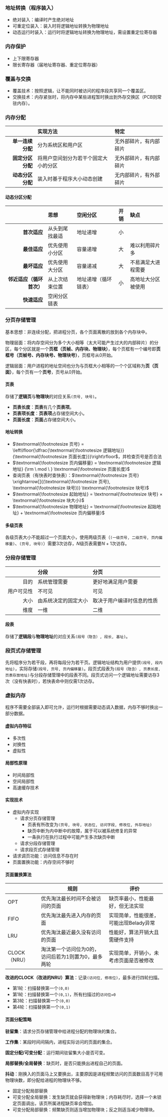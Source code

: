 
### 地址转换（程序装入）

- 绝对装入：编译时产生绝对地址
- 可重定位装入：装入时将逻辑地址转换为物理地址
- 动态运行时装入：运行时将逻辑地址转换为物理地址，需设置重定位寄存器

### 内存保护

- 上下限寄存器
- 限长寄存器（届地址寄存器、重定位寄存器）

### 覆盖与交换

- 覆盖技术：按照逻辑，让不能同时被访问的程序段共享同一个覆盖区。
- 交换技术：内存紧张时，将内存中某些进程暂时换出到外存交换区（PCB则常驻内存）。

### 内存分配

|                  | 实现方法                             | 特定                   |
| ---------------: | :----------------------------------- | :--------------------- |
| **单一连续分配** | 分为系统区和用户区                   | 无外部碎片，有内部碎片 |
| **固定分区分配** | 将用户空间划分为若干个固定大小的分区 | 无外部碎片，有内部碎片 |
| **动态分区分配** | 装入时基于程序大小动态创建           | 无内部碎片，有外部碎片 |

#### 动态分区分配

|              | 思想           | 空闲分区             | 开销 | 缺点               |
| -----------: | :------------- | :------------------- | :--: | :----------------- |
| **首次适应** | 从头到尾找最适 | 地址递增             |  小  |                    |
| **最佳适应** | 优先使用小分区 | 容量递增             |  大  | 难以利用碎片多     |
| **最坏适应** | 优先使用大分区 | 容量递减             |  大  | 不易满足大进程需要 |
| **邻近适应（循环首次）** | 从上次结束位置 | 地址递增（循环链表） |  小  | 高地址大分区被使用 |
| **快速适应** | 空闲分区链表 |  |  |  |

### 分页存储管理

基本思想：非连续分配，把进程分页，各个页面离散的放到各个内存块中。

物理层面：将内存空间分为多个大小相等（太大可能产生过大的内部碎片）的分区，每个分区就是一个**页框（页帧、内存块、物理块）**，每个页框有一个编号即**页框号（页帧号、内存块号、物理块号）**，页框号从0开始。

逻辑层面：用户进程的地址空间也分为与页框大小相等的一个个区域称为**页（页面）**，每个页有一个**页号**，页号从0开始。

#### 页表

存储了**逻辑页**与**物理块**的对应关系`(页号, 块号)`。

- **页表长度**：**页表**有几个**页表项**。
- **页表项长度**：**页表项**占存储空间大小。
- **页面长度**：**页面**占存储空间大小。

#### 地址转换

- $\textnormal{\footnotesize 页号} = \left\lfloor{\dfrac{\textnormal{\footnotesize 逻辑地址}}{\textnormal{\footnotesize 页面长度}}}\right\rfloor$，并检查页号是否合法
- $\textnormal{\footnotesize 页内偏移量} = \textnormal{\footnotesize 逻辑地址} {\rm \ mod \ } \textnormal{\footnotesize 页面长度}$
- 查询页表（有快表时查快表）：$\textnormal{\footnotesize 页号} \xrightarrow[]{(\textnormal{\footnotesize 页号}, \textnormal{\footnotesize 块号})} \textnormal{\footnotesize 块号}$
- $\textnormal{\footnotesize 起始地址} = \textnormal{\footnotesize 块号} × \textnormal{\footnotesize 块大小}$
- $\textnormal{\footnotesize 物理地址} = \textnormal{\footnotesize 起始地址} + \textnormal{\footnotesize 页内偏移量}$

#### 多级页表

各级页表大小不能超过一个页面大小，使用两级页表（`(一级页号, 二级页号, 页内偏移量)`、`(页号, 块号)`）需要$3$次访存，$N$级页表需要$N+1$次访存。

### 分段存储管理

|            | 分段                 | 分页                       |
| ---------: | :------------------- | :------------------------- |
|       目的 | 系统管理需要         | 更好地满足用户需要         |
| 用户可见性 | 不可见               | 可见                       |
|       大小 | 由系统决定的固定大小 | 取决于用户编译时信息的性质 |
|       维度 | 一维                 | 二维                       |

#### 段表

存储了**逻辑段**与**物理地址**的对应关系`(段号（隐含）, 段长, 基址)`。

### 段页式存储管理

先将程序分为若干段，再将每段分为若干页。逻辑地址结构为用户提供`(段号, 段内地址)`，实际存储`(段号, 页号, 页内偏移量)`。段页式段表为`(段号（隐含）, 页表长度, 页表存放地址)`与分段存储管理中的段表不同。段页式访问一个逻辑地址需要访存$3$次（没有快表时），若快表命中则仅需$1$次访存。

### 虚拟内存

程序不需要全部装入即可允许，运行时根据需要动态调入数据，内存不够时换出一部分数据。

#### 虚拟内存特征

- 多次性
- 对换性
- 虚拟性

#### 局部性原理

- 时间局部性
- 空间局部性
- 高速缓存技术

#### 实现技术

- 虚拟内存实现
  - 请求分页存储管理
    - 页表有所改变为`(页号, 块号, 状态位, 访问字段, 修改位, 外存地址)`
    - 缺页中断为内中断中的故障，属于可以被系统修复的异常
    - 一条执行在执行过程中可能产生多次缺页中断
  - 请求分段存储管理
  - 请求段页式存储管理
- 请求调页功能：访问信息不存在时
- 页面置换功能：内存空间不够时

#### 页面置换算法

|                    | 规则                                                | 评价                                   |
| ------------------ | --------------------------------------------------- | -------------------------------------- |
| OPT                | 优先淘汰最长时间不会被访问的页面                    | 缺页率最小，性能最好，但无法实现       |
| FIFO               | 优先淘汰最先进入内存的页面                          | 实现简单，性能很差，可能出现Belady异常 |
| LRU                | 优先淘汰最近最久没有访问的页面                      | 性能好，算法开销大且需硬件支持         |
| CLOCK（NRU）       | 淘汰第一个访问位为0的，访问后若为1则置为0，最多两轮 | 实现简单，开销小，未考虑页面是否被修改 |

**改进的CLOCK（改进的NRU）算法**：记录`(访问位, 修改位)`，最多进行四轮扫描。

- 第1轮：扫描替换第一个`(0,0)`
- 第1轮：扫描替换第一个`(0,1)`，所有扫描过的`访问位=0`
- 第3轮：扫描替换第一个`(0,0)`
- 第4轮：扫描替换第一个`(0,1)`

#### 页面分配策略

**驻留集**：请求分页存储管理中给进程分配的物理块的集合。

**工作集**：某段时间间隔内，进程实际访问的页面的集合。

**固定分配/可变分配**：运行期间驻留集大小是否可变。

**局部替换/全局替换**：缺页时，是否只能换出进程自己的页面。

**抖动**：刚换入的页面马上又要换出，主要原因是进程频繁访问的页面数目高于可用物理块数，即分配给进程的物理块不够。

- 固定分配局部替换
- 可变分配全局替换：发生缺页就会获得新物理块；内存耗尽时，选择一个未锁定页面调出，该页所属进程缺页率会增加。
- 可变分配局部替换：频繁缺页则适当增加物理块；反之则适当减少物理块。

